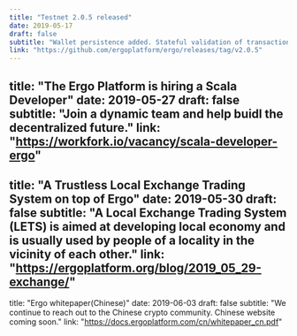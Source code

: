 ```yaml
---
title: "Testnet 2.0.5 released"
date: 2019-05-17
draft: false
subtitle: "Wallet persistence added. Stateful validation of transactions via API."
link: "https://github.com/ergoplatform/ergo/releases/tag/v2.0.5"
---
```


title: "The Ergo Platform is hiring a Scala Developer"
date: 2019-05-27
draft: false
subtitle: "Join a dynamic team and help buidl the decentralized future."
link: "https://workfork.io/vacancy/scala-developer-ergo"
---
title: "A Trustless Local Exchange Trading System on top of Ergo"
date: 2019-05-30
draft: false
subtitle: "A Local Exchange Trading System (LETS) is aimed at developing local economy and is usually used by people of a locality in the vicinity of each other."
link: "https://ergoplatform.org/blog/2019_05_29-exchange/"
---
title: "Ergo whitepaper(Chinese)"
date: 2019-06-03
draft: false
subtitle: "We continue to reach out to the Chinese crypto community. Chinese website coming soon."
link: "https://docs.ergoplatform.com/cn/whitepaper_cn.pdf"
